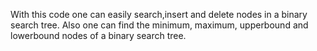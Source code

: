 With this code one can easily search,insert and delete nodes in a binary search tree. Also one can find the minimum, maximum, upperbound and lowerbound nodes of a binary search tree.
